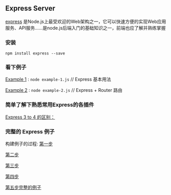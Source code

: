 ## Express Server

[express](http://expressjs.com/zh-cn/) 是Node.js上最受欢迎的Web架构之一，它可以快速方便的实现Web应用服务、API服务……是node.js后端入门的基础知识之一，前端也应了解并熟练掌握

### 安装
`npm install express --save`

### 看下例子
[Example 1](https://github.com/timnity/SkillTree/blob/master/ExpressServer/example-1.js) : `node example-1.js`   // Express 基本用法

[Example 2](https://github.com/timnity/SkillTree/blob/master/ExpressServer/example-2.js) : `node example-2.js`   // Express + Router 路由

### 简单了解下熟悉常用Express的各插件
[Express 3 to 4 的区别：](http://expressjs.com/en/guide/migrating-4.html)

### 完整的 Express 例子
构建例子的过程:
[第一步](https://github.com/timnity/Express-Scaffold/commit/9f50456813eb135f6c41a31bab224e01f44a0814)

[第二步](https://github.com/timnity/Express-Scaffold/commit/7967ec0ca593f28e4f4542a3e68214fe1e22c5ea)

[第三步](https://github.com/timnity/Express-Scaffold/commit/29d732365e16fee75470095e9ccba7791ce7daf6)

[第四步](https://github.com/timnity/Express-Scaffold/commit/0f0a240f1a27a0ee55ce5bbb6b2f07a2358eed41)

[第五步完整的例子](https://github.com/timnity/Express-Scaffold/commit/50d95c3dd08114d6f6d8d6ba3ac74a5111dd3a2c)
